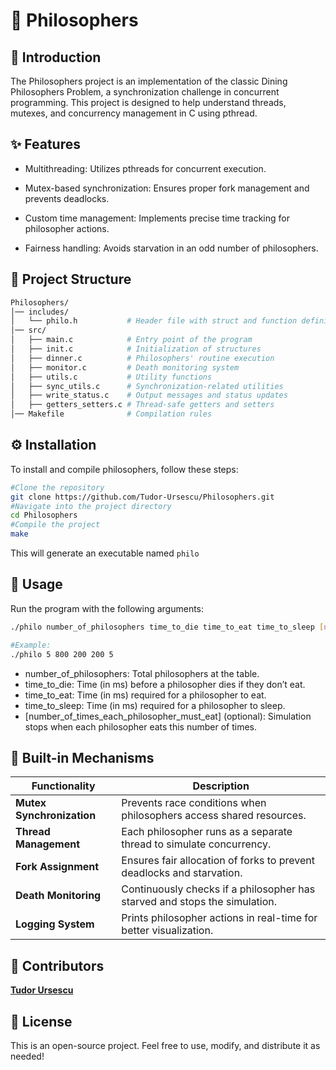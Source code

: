 # 🧠 Philosophers

## 📖 Introduction
The Philosophers project is an implementation of the classic Dining Philosophers Problem, a synchronization challenge in concurrent programming. This project is designed to help understand threads, mutexes, and concurrency management in C using pthread.

## ✨ Features
- Multithreading: Utilizes pthreads for concurrent execution.

- Mutex-based synchronization: Ensures proper fork management and prevents deadlocks.

- Custom time management: Implements precise time tracking for philosopher actions.

- Fairness handling: Avoids starvation in an odd number of philosophers.

## 📂 Project Structure
```sh
Philosophers/
│── includes/
│   └── philo.h           # Header file with struct and function definitions
│── src/
│   ├── main.c            # Entry point of the program
│   ├── init.c            # Initialization of structures
│   ├── dinner.c          # Philosophers' routine execution
│   ├── monitor.c         # Death monitoring system
│   ├── utils.c           # Utility functions
│   ├── sync_utils.c      # Synchronization-related utilities
│   ├── write_status.c    # Output messages and status updates
│   ├── getters_setters.c # Thread-safe getters and setters
│── Makefile              # Compilation rules
```

## ⚙️ Installation
To install and compile philosophers, follow these steps:
```sh
#Clone the repository
git clone https://github.com/Tudor-Ursescu/Philosophers.git
#Navigate into the project directory
cd Philosophers
#Compile the project
make
```
This will generate an executable named `philo`

## 🚀 Usage
Run the program with the following arguments: 
```sh
./philo number_of_philosophers time_to_die time_to_eat time_to_sleep [number_of_times_each_philosopher_must_eat]

#Example:
./philo 5 800 200 200 5
```
- number_of_philosophers: Total philosophers at the table.
- time_to_die: Time (in ms) before a philosopher dies if they don’t eat.
- time_to_eat: Time (in ms) required for a philosopher to eat.
- time_to_sleep: Time (in ms) required for a philosopher to sleep.
- [number_of_times_each_philosopher_must_eat] (optional): Simulation stops when each philosopher eats this number of times.

## 🔧 Built-in Mechanisms
| Functionality              | Description                                                                 |
|----------------------------|-----------------------------------------------------------------------------|
| **Mutex Synchronization**  | Prevents race conditions when philosophers access shared resources.        |
| **Thread Management**      | Each philosopher runs as a separate thread to simulate concurrency.         |
| **Fork Assignment**        | Ensures fair allocation of forks to prevent deadlocks and starvation.       |
| **Death Monitoring**       | Continuously checks if a philosopher has starved and stops the simulation. |
| **Logging System**         | Prints philosopher actions in real-time for better visualization.           |

## 👥 Contributors
[**Tudor Ursescu**](https://github.com/Tudor-Ursescu)

## 📜 License
This is an open-source project. Feel free to use, modify, and distribute it as needed!